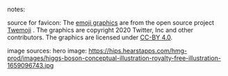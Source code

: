 notes:

source for favicon:
The [emoji graphics](https://github.com/twitter/twemoji/blob/master/assets/svg/269b.svg) are from the open source project [Twemoji](https://github.com/twitter/twemoji) . The graphics are copyright 2020 Twitter, Inc and other contributors. The graphics are licensed under [CC-BY 4.0](https://creativecommons.org/licenses/by/4.0/). 

image sources:
hero image:
https://hips.hearstapps.com/hmg-prod/images/higgs-boson-conceptual-illustration-royalty-free-illustration-1659096743.jpg